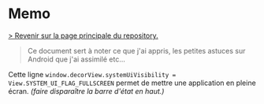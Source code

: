# Memo
[\> Revenir sur la page principale du repository.](https://github.com/hugoomdra/projet-final-android)


> Ce document sert à noter ce que j'ai appris, les petites astuces sur Android que j'ai assimilé etc...


Cette ligne `window.decorView.systemUiVisibility = View.SYSTEM_UI_FLAG_FULLSCREEN` permet de mettre une application en pleine écran. *(faire disparaître la barre d'état en haut.)*
  
